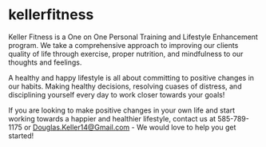 # kellerfitness
Keller Fitness is a One on One Personal Training and Lifestyle Enhancement program. We take a comprehensive approach to improving our clients quality of life through exercise, proper nutrition, and mindfulness to our thoughts and feelings.

A healthy and happy lifestyle is all about committing to positive changes in our habits. Making healthy decisions, resolving cuases of distress, and disciplining yourself every day to work closer towards your goals!

If you are looking to make positive changes in your own life and start working towards a happier and healthier lifestyle, contact us at 585-789-1175 or Douglas.Keller14@Gmail.com - We would love to help you get started!

